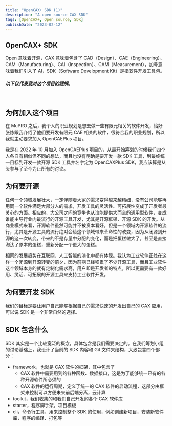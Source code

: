```yaml
---
title: "OpenCAX+ SDK (1)"
description: "A open source CAX SDK"
tags: [OpenCAX+, Open source, SDK]
publishDate: "2023-02-12"
---
```


## OpenCAX+ SDK

Open 意味着开源，CAX 意味着包含了 CAD（Design）、CAE（Engineering）、CAM（Manufacturing）、CAI（Inspection）、CAM（Measurement），加号意味着我们引入了 AI，SDK（Software Development Kit）是指软件开发工具包。

#### _以下仅代表我对这个项目的理解。_

<br/>

## 为何加入这个项目

在 MuPRO 之后，我个人的职业规划是想去做一些有限元相关的软件开发，恰好张炼跟我介绍了他们要开发有限元 CAE 相关的软件，很符合我的职业规划，所以我就主动要求加入 OpenCAEPlus 项目。

我是在 2022 年 10 月加入 OpenCAEPlus 项目的，从最开始筹划的时候我们四个人各自有相似但不同的想法，而且也没有明确是要开发一款 SDK 工具，到最终统一目标到开发一款开源 SDK 工具并名字定为 OpenCAXPlus SDK，我应该算是从头参与了至今为止所有的讨论。

## 为何要开源

任何一个领域发展壮大，一定伴随着大家的需求变得越来越精细，没有公司能够再用同一个软件满足大部分人的需求，开发工具的灵活性、可拓展性变成了开发者最关心的方面。相应的，大公司之间的竞争也从谁能提供大而全的通用型软件，变成谁能主导行业内最流行的开源工具开发，尤其是开源框架、开源 SDK 的开发。从商业模式来看，开源软件虽然可能并不被资本看好，但是一个领域内开源软件的流行，尤其是开源工具的流行绝对会给这个领域带来革命性的改变，因为从闭源到开源的这一次转变，带来的不是存量中分配的变化，而是把蛋糕做大了，甚至是直接淘汰了原本的蛋糕，重新分配一个更大的蛋糕。

相同的发展趋势在互联网、人工智能的演化中都有体现。我认为工业软件正处在这样一个闭源到开源转变的前夕，因为前期已经积累了不少开源工具，而且工业软件这个领域本身的就有定制化需求高，用户即是开发者的特点，所以更需要有一款好用、灵活、可拓展的开源工具来支持工业软件开发。

## 为何要开发 SDK

我们的目标是要让用户自己能够根据自己的需求快速的开发出自己的 CAX 应用，可以说 SDK 是一个非常自然的选择。

## SDK 包含什么

SDK 其实是一个比较宽泛的概念，具体包含是我们需要决定的。在我们筹划小组的讨论基础上，我设计了当前的 SDK 内容和 Git 文件夹结构，大致包含四个部分：

- framework，也就是 CAX 软件的框架，其中包含了
  - CAX 软件中需要用到的各种函数、数据接口，这是为了能够统一已有的各种开源软件所必须的
  - CAX 软件的运行周期，定义了统一的 CAX 软件的启动流程，这部分由框架来控制可以方便未来前后端分离，云计算
- toolkit，我们收集的和我们自己开发的各个 CAX 软件库
- starter，程序脚手架，项目模板
- cli，命令行工具，用来控制整个 SDK 的使用，例如创建新项目，安装新软件库，程序的编译、打包等
